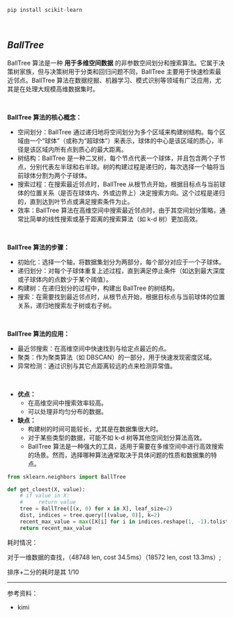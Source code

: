 

```python
pip install scikit-learn
```


</br>

## _BallTree_


BallTree 算法是一种 **用于多维空间数据** 的非参数空间划分和搜索算法。它属于决策树家族，但与决策树用于分类和回归问题不同，BallTree 主要用于快速检索最近邻点。BallTree 算法在数据挖掘、机器学习、模式识别等领域有广泛应用，尤其是在处理大规模高维数据集时。

</br>

**BallTree 算法的核心概念：**
- 空间划分：BallTree 通过递归地将空间划分为多个区域来构建树结构。每个区域由一个“球体”（或称为“超球体”）来表示，球体的中心是该区域的质心，半径是该区域内所有点到质心的最大距离。
- 树结构：BallTree 是一种二叉树，每个节点代表一个球体，并且包含两个子节点，分别代表左半球和右半球。树的构建过程是递归的，每次选择一个轴将当前球体分割为两个子球体。
- 搜索过程：在搜索最近邻点时，BallTree 从根节点开始，根据目标点与当前球体的位置关系（是否在球体内、外或边界上）决定搜索方向。这个过程是递归的，直到达到叶节点或满足搜索条件为止。
- 效率：BallTree 算法在高维空间中搜索最近邻点时，由于其空间划分策略，通常比简单的线性搜索或基于距离的搜索算法（如 k-d 树）更加高效。

</br>

**BallTree 算法的步骤：**
- 初始化：选择一个轴，将数据集划分为两部分，每个部分对应于一个子球体。
- 递归划分：对每个子球体重复上述过程，直到满足停止条件（如达到最大深度或子球体内的点数少于某个阈值）。
- 构建树：在递归划分的过程中，构建出 BallTree 的树结构。
- 搜索：在需要找到最近邻点时，从根节点开始，根据目标点与当前球体的位置关系，递归地搜索左子树或右子树。

</br>

**BallTree 算法的应用：**
- 最近邻搜索：在高维空间中快速找到与给定点最近的点。
- 聚类：作为聚类算法（如 DBSCAN）的一部分，用于快速发现密度区域。
- 异常检测：通过识别与其它点距离较远的点来检测异常值。

</br>

- **优点：**
  - 在高维空间中搜索效率较高。
  - 可以处理非均匀分布的数据。
- **缺点：**
  - 构建树的时间可能较长，尤其是在数据集很大时。
  - 对于某些类型的数据，可能不如 k-d 树等其他空间划分算法高效。
  - BallTree 算法是一种强大的工具，适用于需要在多维空间中进行高效搜索的场景。然而，选择哪种算法通常取决于具体问题的性质和数据集的特点。



```python
from sklearn.neighbors import BallTree

def get_cloest(X, value):
    # if value in X:
    #     return value
    tree = BallTree([(x, 0) for x in X], leaf_size=2)
    dist, indices = tree.query([(value, 0)], k=2)
    recent_max_value = max([X[i] for i in indices.reshape(1, -1).tolist()[0]])
    return recent_max_value
```

耗时情况：

对于一维数据的查找，（48748 len, cost 34.5ms）（18572 len, cost 13.3ms）;

排序+二分的耗时是其 1/10



----------

参考资料：
- kimi 